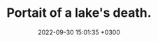 ---
layout: post
title: Portait of a lake's death.
description: 1st Prize of Wekeo Hackathon. A project about how satellite data can assert the severity of climate change over lakes. 
date: 2022-09-30 15:01:35 +0300
image: '/images/post_portraits.jpg'
image_caption: 'Sequence of Sentinel-2 images'
tags: [Remote sensing, Data engineering, Hackathon, Ecology]
link: https://github.com/h4ck1ng-science/portrait_of_a_lakes_death
---